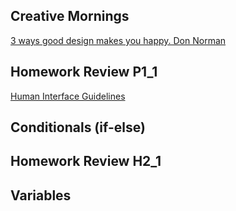 ## Creative Mornings
[3 ways good design makes you happy. Don Norman](https://www.ted.com/talks/don_norman_on_design_and_emotion)

## Homework Review P1_1

[Human Interface Guidelines](https://developer.apple.com/design/human-interface-guidelines/)

## Conditionals (if-else)

## Homework Review H2_1

## Variables
